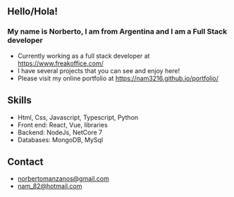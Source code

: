 ## Hello/Hola!

<h3>My name is Norberto, I am from Argentina and I am a Full Stack developer</h3>

* Currently working as a full stack developer at https://www.freakoffice.com/
* I have several projects that you can see and enjoy here!
* Please visit my online portfolio at https://nam3216.github.io/portfolio/

## Skills

* Html, Css, Javascript, Typescript, Python
* Front end: React, Vue, libraries
* Backend: NodeJs, NetCore 7
* Databases: MongoDB, MySql

## Contact
* norbertomanzanos@gmail.com
* nam_82@hotmail.com
